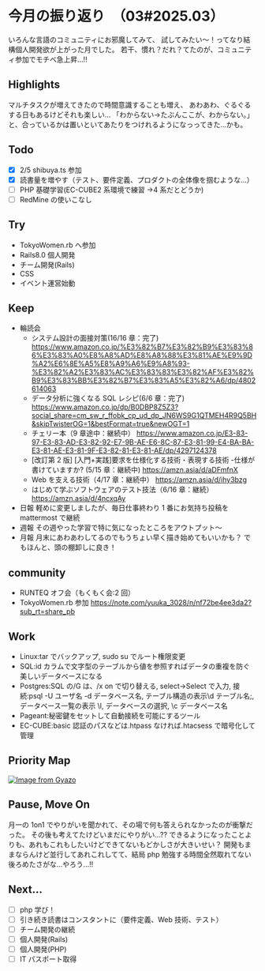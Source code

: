 # 今月の振り返り　（03#2025.03）

<!-- ひとこと -->

いろんな言語のコミュニティにお邪魔してみて、
試してみたい〜！ってなり結構個人開発欲が上がった月でした。
若干、慣れ？だれ？てたのが、コミュニティ参加でモチベ急上昇...!!

## Highlights

<!-- 褒められたこと、うまくいったこと、楽しかったこと -->

マルチタスクが増えてきたので時間意識することも増え、
あわあわ、ぐるぐるする日もあるけどそれも楽しい...
「わからない→たぶんここが、わからない。」と、合っているかは置いといてあたりをつけれるようになっってきた…かも。

## Todo

<!-- 先月立てた目標に対して、達成できたか -->

- [x] 2/5 shibuya.ts 参加
- [x] 読書量を増やす（テスト、要件定義、プロダクトの全体像を掴むような...）
- [ ] PHP 基礎学習(EC-CUBE2 系環境で練習 →4 系だとどうか)
- [ ] RedMine の使いこなし

## Try

<!-- Todo以外に挑戦したこと、新しく始めたこと -->

- TokyoWomen.rb へ参加
- Rails8.0 個人開発
- チーム開発(Rails)
- CSS
- イベント運営始動

## Keep

<!-- 先月から継続していることの進捗・やり切ったこと、維持できている挑戦 -->

- 輪読会
  - システム設計の面接対策(16/16 章：完了)
    https://www.amazon.co.jp/%E3%82%B7%E3%82%B9%E3%83%86%E3%83%A0%E8%A8%AD%E8%A8%88%E3%81%AE%E9%9D%A2%E6%8E%A5%E8%A9%A6%E9%A8%93-%E3%82%A2%E3%83%AC%E3%83%83%E3%82%AF%E3%82%B9%E3%83%BB%E3%82%B7%E3%83%A5%E3%82%A6/dp/4802614063
  - データ分析に強くなる SQL レシピ(6/6 章：完了)
    https://www.amazon.co.jp/dp/B0DBP8Z5Z3?social_share=cm_sw_r_ffobk_cp_ud_dp_JN6WS9G1QTMEH4R9Q5BH&skipTwisterOG=1&bestFormat=true&newOGT=1
  - チェリー本（9 章途中：継続中）
    https://www.amazon.co.jp/E3-83-97-E3-83-AD-E3-82-92-E7-9B-AE-E6-8C-87-E3-81-99-E4-BA-BA-E3-81-AE-E3-81-9F-E3-82-81-E3-81-AE/dp/4297124378
  - [改訂第 2 版] [入門+実践]要求を仕様化する技術・表現する技術 -仕様が書けていますか? (5/15 章：継続中)
    https://amzn.asia/d/aDFmfnX
  - Web を支える技術（4/17 章：継続中）
    https://amzn.asia/d/ihy3bzg
  - はじめて学ぶソフトウェアのテスト技法（6/16 章：継続）
    https://amzn.asia/d/4ncxqAy
- 日報
  軽めに変更しましたが、毎日仕事終わり 1 番にお気持ち投稿を mattermost で継続
- 週報
  その週やった学習で特に気になったところをアウトプット〜
- 月報
  月末にあわあわしてるのでもうちょい早く描き始めてもいいかも？
  でもほんと、頭の棚卸しに良き！

## community

- RUNTEQ オフ会（もくもく会:2 回）
- TokyoWomen.rb 参加
  https://note.com/yuuka_3028/n/nf72be4ee3da2?sub_rt=share_pb

## Work

<!-- 業務で経験した技術 -->

- Linux:tar でバックアップ, sudo su でルート権限変更
- SQL:id カラムで文字型のテーブルから値を参照すればデータの重複を防ぐ美しいデータベースになる
- Postgres:SQL の/G は、/x on で切り替える, select→Select で入力,
  接続:psql -U ユーザ名 -d データベース名, テーブル構造の表示\d テーブル名;,
  データベース一覧の表示 \l, データベースの選択, \c データベース名
- Pageant:秘密鍵をセットして自動接続を可能にするツール
- EC-CUBE:basic 認証のパスなどは.htpass なければ.htacsess で暗号化して管理

## Priority Map

<!-- 現状の優先順位(x,y軸に位置どり)、今後どの軸方面へ伸ばしていきたいと考えてるか(矢印)を視覚化 -->

[![Image from Gyazo](https://i.gyazo.com/1b139e32edf75eab6c4be088452db358.png)](https://gyazo.com/1b139e32edf75eab6c4be088452db358)

## Pause, Move On

<!-- ネガティブ要素から今後どう活かすか宣言、ちょっとは吐き出させてくれ -->

月一の 1on1 でやりがいを聞かれて、その場で何も答えられなかったのが衝撃だった。
その後も考えてたけどいまだにやりがい...??
できるようになったことよりも、あれもこれもしたいけどできてないもどかしさが大きいせい？
開発もままならんけど並行してあれこれしてて、結局 php 勉強する時間全然取れてない後ろめたさがな...やろう...!!

## Next...

- [ ] php 学び！
- [ ] 引き続き読書はコンスタントに（要件定義、Web 技術、テスト）
- [ ] チーム開発の継続
- [ ] 個人開発(Rails)
- [ ] 個人開発(PHP)
- [ ] IT パスポート取得
